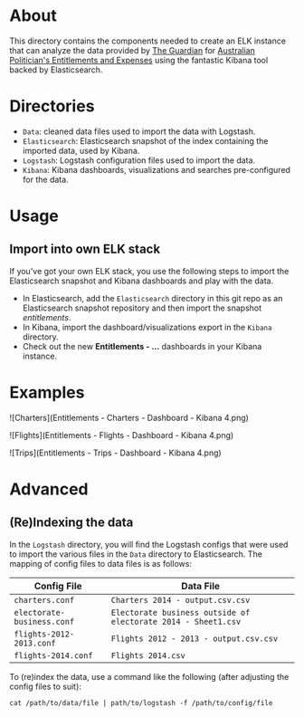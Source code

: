 # About

This directory contains the components needed to create an ELK
instance that can analyze the data provided by
[The Guardian](http://www.theguardian.com/au) for [Australian
Politician's Entitlements and Expenses](http://www.theguardian.com/australia-news/datablog/2015/aug/07/politicians-entitlements-and-expenses-help-investigate-four-years-of-data)
using the fantastic Kibana tool backed by Elasticsearch.

# Directories

* `Data`: cleaned data files used to import the data with Logstash.
* `Elasticsearch`: Elasticsearch snapshot of the index containing the
imported data, used by Kibana.
* `Logstash`: Logstash configuration files used to import the data.
* `Kibana`: Kibana dashboards, visualizations and searches pre-configured for the data.

# Usage

## Import into own ELK stack

If you've got your own ELK stack, you use the following steps to
import the Elasticsearch snapshot and Kibana dashboards and play with
the data.

* In Elasticsearch, add the `Elasticsearch` directory in this git repo as an
Elasticsearch snapshot repository and then import the snapshot
*entitlements*.
* In Kibana, import the dashboard/visualizations export in the `Kibana`
directory.
* Check out the new **Entitlements - ...** dashboards in your Kibana
instance.

# Examples

![Charters](Entitlements - Charters - Dashboard - Kibana 4.png)

![Flights](Entitlements - Flights - Dashboard - Kibana 4.png)

![Trips](Entitlements - Trips - Dashboard - Kibana 4.png)

# Advanced

## (Re)Indexing the data

In the `Logstash` directory, you will find the Logstash configs that
were used to import the various files in the `Data` directory to
Elasticsearch.  The mapping of config files to data files is as
follows:

Config File | Data File
------------|----------
`charters.conf` | `Charters 2014 - output.csv.csv`
`electorate-business.conf` | `Electorate business outside of electorate 2014 - Sheet1.csv`
`flights-2012-2013.conf` | `Flights 2012 - 2013 - output.csv.csv`
`flights-2014.conf` | `Flights 2014.csv`

To (re)index the data, use a command like the following (after adjusting the config files to suit):

```
cat /path/to/data/file | path/to/logstash -f /path/to/config/file
```
